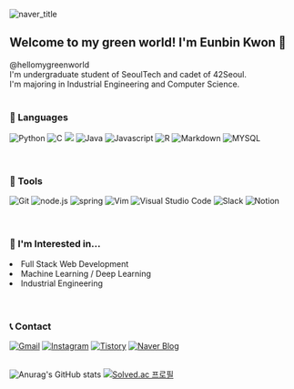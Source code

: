 ![naver_title](https://user-images.githubusercontent.com/71613548/214770923-3c29673f-d752-4325-88c3-6f0994d6275d.png)
<h2>Welcome to my green world! I'm Eunbin Kwon 🌱</h2>
@hellomygreenworld<br/>
I'm undergraduate student of SeoulTech and cadet of 42Seoul.<br/>
I'm majoring in Industrial Engineering and Computer Science.
<br/>
<br/>

<h3>🌱 Languages</h3>
<div>
<img alt="Python" src="https://img.shields.io/badge/Python-14354C?style=for-the-badge&logo=python&logoColor=white"/>
<img alt="C" src="https://img.shields.io/badge/C-00599C?style=for-the-badge&logo=c&logoColor=white"/>
<img alrt="C++" src="https://img.shields.io/badge/C%2B%2B-00599C?style=for-the-badge&logo=c%2B%2B&logoColor=white"/>
<img alt="Java" src="https://img.shields.io/badge/Java-ED8B00?style=for-the-badge&logo=java&logoColor=white"/>
<img alt="Javascript" src="https://img.shields.io/badge/JavaScript-F7DF1E?style=for-the-badge&logo=javascript&logoColor=black"/>
<img alt="R" src="https://img.shields.io/badge/R-276DC3?style=for-the-badge&logo=r&logoColor=white"/>
<img alt="Markdown" src="https://img.shields.io/badge/Markdown-000000?style=for-the-badge&logo=markdown&logoColor=white"/>
<img alt="MYSQL" src="https://img.shields.io/badge/MySQL-005C84?style=for-the-badge&logo=mysql&logoColor=white">
</div>
<br/>
<br/>

<h3>🌿 Tools </h3>
<div>
<img alt="Git", src="https://img.shields.io/badge/GIT-E44C30?style=for-the-badge&logo=git&logoColor=white" />
<img alt="node.js" src="https://img.shields.io/badge/Node.js-43853D?style=for-the-badge&logo=node.js&logoColor=white"/>
<img alt="spring" src="https://img.shields.io/badge/Spring-6DB33F?style=for-the-badge&logo=spring&logoColor=white"/>
<img alt="Vim", src="https://img.shields.io/badge/VIM-%2311AB00.svg?style=for-the-badge&logo=vim&logoColor=white"/>
<img alt="Visual Studio Code" src="https://img.shields.io/badge/Visual%20Studio%20Code-0078d7.svg?style=for-the-badge&logo=visual-studio-code&logoColor=white"/>
<img alt="Slack" src="https://img.shields.io/badge/Slack-4A154B?style=for-the-badge&logo=slack&logoColor=white"/> 
<img alt="Notion" src="https://img.shields.io/badge/Notion-%23000000.svg?style=for-the-badge&logo=notion&logoColor=white"/>
 </div>
<br/>
<br/>

<h3>🌳 I'm Interested in...</h3>
<li>Full Stack Web Development</li>
<li>Machine Learning / Deep Learning</li>
<li>Industrial Engineering</li>
<br/>
<br/>

<h3>📞 Contact</h3>
<a href="eun61n@gmail.com"><img alt="Gmail" src="https://img.shields.io/badge/Gmail-D14836?style=for-the-badge&logo=gmail&logoColor=white"/></a>
<a href="https://www.instagram.com/eun61n/" target="_blank"><img alt="Instagram" src="https://img.shields.io/badge/Instagram-E4405F?style=for-the-badge&logo=instagram&logoColor=white"/></a>
 <a href="https://eunbin00.tistory.com" target="_blank"> <img alt="Tistory" src="https://img.shields.io/badge/Tech%20Blog-555263?style=for-the-badge&logoColor=white&logo=Tistory"/></a>
 <a href="https://blog.naver.com/hellomygreenworld" target="_blank"><img alt="Naver Blog" src="https://img.shields.io/badge/Daily%20Blog-FFFFFF?style=for-the-badge&logoColor=white&logo=Naver&logoColor=white"/></a>
 
 <br/>
 <br/>

![Anurag's GitHub stats](https://github-readme-stats.vercel.app/api?username=hellomygreenworld&show_icons=true&theme=vue)
 [![Solved.ac
프로필](http://mazassumnida.wtf/api/generate_badge?boj=eun61n)](https://solved.ac/eun61n)

 </div>

<!---
eun61n00/eun61n00 is a ✨ special ✨ repository because its `README.md` (this file) appears on your GitHub profile.
You can click the Preview link to take a look at your changes.
--->
